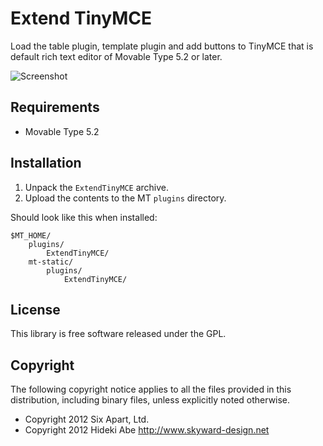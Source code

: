 # Extend TinyMCE

Load the table plugin, template plugin and add buttons to TinyMCE that is default rich text editor of Movable Type 5.2 or later.

![Screenshot](https://raw.github.com/hideki-a/mt-plugin-extend-tinymce/master/artwork/screenshot.png)


## Requirements

* Movable Type 5.2


## Installation

1. Unpack the `ExtendTinyMCE` archive.
2. Upload the contents to the MT `plugins` directory.

Should look like this when installed:

    $MT_HOME/
        plugins/
            ExtendTinyMCE/
        mt-static/
            plugins/
                ExtendTinyMCE/
            

## License

This library is free software released under the GPL.
 
 
## Copyright

The following copyright notice applies to all the files provided in this
distribution, including binary files, unless explicitly noted otherwise.

* Copyright 2012 Six Apart, Ltd.
* Copyright 2012 Hideki Abe <http://www.skyward-design.net>
